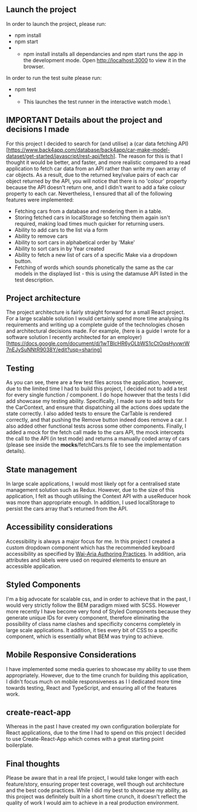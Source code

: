 ## Launch the project

In order to launch the project, please run:

-   npm install
-   npm start
-   -   npm install installs all dependancies and npm start runs the app in the development mode. Open [http://localhost:3000](http://localhost:3000) to view it in the browser.

In order to run the test suite please run:

-   npm test
-   -   This launches the test runner in the interactive watch mode.\

## IMPORTANT Details about the project and decisions I made

For this project I decided to search for (and utilise) a (car data fetching API)[https://www.back4app.com/database/back4app/car-make-model-dataset/get-started/javascript/rest-api/fetch]. The reason for this is that I thought it would be better, and faster, and more realistic compared to a read application to fetch car data from an API rather than write my own array of car objects. As a result, due to the returned key/value pairs of each car object returned by the API, you will notice that there is no 'colour' property because the API doesn't return one, and I didn't want to add a fake colour property to each car. Nevertheless, I ensured that all of the following features were implemented:

-   Fetching cars from a database and rendering them in a table.
-   Storing fetched cars in localStorage so fetching them again isn't required, making load times much quicker for returning users.
-   Ability to add cars to the list via a form
-   Ability to remove cars
-   Ability to sort cars in alphabetical order by 'Make'
-   Ability to sort cars in by Year created
-   Ability to fetch a new list of cars of a specific Make via a dropdown button.
-   Fetching of words which sounds phonetically the same as the car models in the displayed list - this is using the datamuse API listed in the test description.

## Project architecture

The project architecture is fairly straight forward for a small React project. For a large scalable solution I would certainly spend more time analysing its requirements and writing up a complete guide of the technologies chosen and architectural decisions made. For example, (here is a guide I wrote for a software solution I recently architected for an employer)[https://docs.google.com/document/d/1wTBlcHR6yOLbWS1cCtOqsHyvwrW7nEJySuNNtR9038Y/edit?usp=sharing]

## Testing

As you can see, there are a few test files across the application, however, due to the limited time I had to build this project, I decided not to add a test for every single function / component. I do hope however that the tests I did add showcase my testing ability. Specifically, I made sure to add tests for the CarContext, and ensure that dispatching all the actions does update the state correctly. I also added tests to ensure the CarTable is rendered correctly, and that pushing the Remove button indeed does remove a car. I also added other functional tests across some other components. Finally, I added a mock for the fetch call made to the cars API, the mock intercepts the call to the API (in test mode) and returns a manually coded array of cars (please see inside the **mocks**/fetchCars.ts file to see the implementation details).

## State management

In large scale applications, I would most likely opt for a centralised state management solution such as Redux. However, due to the size of this application, I felt as though utilising the Context API with a useReducer hook was more than appropriate enough. In addition, I used localStorage to persist the cars array that's returned from the API.

## Accessibility considerations

Accessibility is always a major focus for me. In this project I created a custom dropdown component which has the recommended keyboard accessibility as specified by [Wai-Aria Authoring Practices](https://www.w3.org/TR/wai-aria-practices/examples/listbox/listbox-collapsible.html). In addition, aria attributes and labels were used on required elements to ensure an accessible application.

## Styled Components

I'm a big advocate for scalable css, and in order to achieve that in the past, I would very strictly follow the BEM paradigm mixed with SCSS. However more recently I have become very fond of Styled Components because they generate unique IDs for every component, therefore eliminating the possibility of class name clashes and specificity concerns completely in large scale applications. It addition, it ties every bit of CSS to a specific component, which is essentially what BEM was trying to achieve.

## Mobile Responsive Considerations

I have implemented some media queries to showcase my ability to use them appropriately. However, due to the time crunch for building this application, I didn't focus much on mobile responsiveness as I I dedicated more time towards testing, React and TypeScript, and ensuring all of the features work.

## create-react-app

Whereas in the past I have created my own configuration boilerplate for React applications, due to the time I had to spend on this project I decided to use Create-React-App which comes with a great starting point boilerplate.

## Final thoughts

Please be aware that in a real life project, I would take longer with each feature/story, ensuring proper test coverage, well though out architecture and the best code practices. While I did my best to showcase my ability, as this project was definitely built in a short time crunch, it doesn't reflect the quality of work I would aim to achieve in a real production environment.
